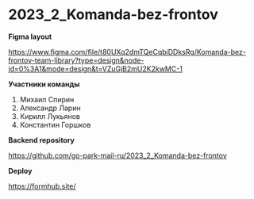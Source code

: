 # 2023_2_Komanda-bez-frontov

__Figma layout__

  https://www.figma.com/file/t80UXq2dmTQeCqbiDDksRg/Komanda-bez-frontov-team-library?type=design&node-id=0%3A1&mode=design&t=VZuGjB2mU2K2kwMC-1

__Участники команды__
 1. Михаил Спирин
 2. Александр Ларин
 3. Кирилл Лукьянов
 4. Константин Горшков

__Backend repository__

  https://github.com/go-park-mail-ru/2023_2_Komanda-bez-frontov

__Deploy__

https://formhub.site/
